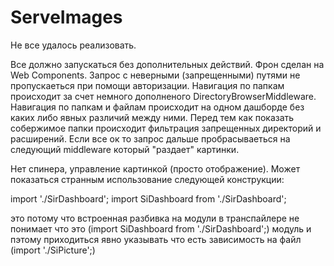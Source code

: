 # ServeImages

Не все удалось реализовать.

Все должно запускаться без дополнительных действий.
Фрон сделан на Web Components. 
Запрос с неверными (запрещенными) путями не пропускаеться при помощи авторизации.
Навигация по папкам происходит за счет немного дополненого DirectoryBrowserMiddleware.
Навигация по папкам и файлам происходит на одном дашборде без каких либо явных различий между ними.
Перед тем как показать собержимое папки происходит фильтрация запрещенных директорий и расширений.
Если все ок то запрос дальше пробрасываеться на следующий middleware который "раздает" картинки.

Нет спинера, управление картинкой (просто отображение).
Может показаться странным использование следующей конструкции:

import './SirDashboard';
import SiDashboard from './SirDashboard';

это потому что встроенная разбивка на модули в транспайлере не понимает что это (import SiDashboard from './SirDashboard';) модуль и пэтому приходиться явно указывать что есть зависимость на файл (import './SiPicture';)
